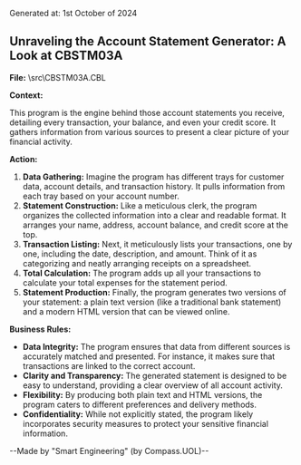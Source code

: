 Generated at: 1st October of 2024

##  Unraveling the Account Statement Generator: A Look at CBSTM03A

**File:**  \src\CBSTM03A.CBL

**Context:**

This program is the engine behind those account statements you receive, detailing every transaction, your balance, and even your credit score. It gathers information from various sources to present a clear picture of your financial activity.

**Action:**

1. **Data Gathering:** Imagine the program has different trays for customer data, account details, and transaction history. It pulls information from each tray based on your account number.
2. **Statement Construction:** Like a meticulous clerk, the program organizes the collected information into a clear and readable format. It arranges your name, address, account balance, and credit score at the top.
3. **Transaction Listing:** Next, it meticulously lists your transactions, one by one, including the date, description, and amount.  Think of it as categorizing and neatly arranging receipts on a spreadsheet.
4. **Total Calculation:**  The program adds up all your transactions to calculate your total expenses for the statement period.
5. **Statement Production:** Finally, the program generates two versions of your statement: a plain text version (like a traditional bank statement) and a modern HTML version that can be viewed online.

**Business Rules:**

* **Data Integrity:** The program ensures that data from different sources is accurately matched and presented. For instance, it makes sure that transactions are linked to the correct account.
* **Clarity and Transparency:** The generated statement is designed to be easy to understand, providing a clear overview of all account activity. 
* **Flexibility:** By producing both plain text and HTML versions, the program caters to different preferences and delivery methods.
* **Confidentiality:**  While not explicitly stated, the program likely incorporates security measures to protect your sensitive financial information.

--Made by "Smart Engineering" (by Compass.UOL)--
